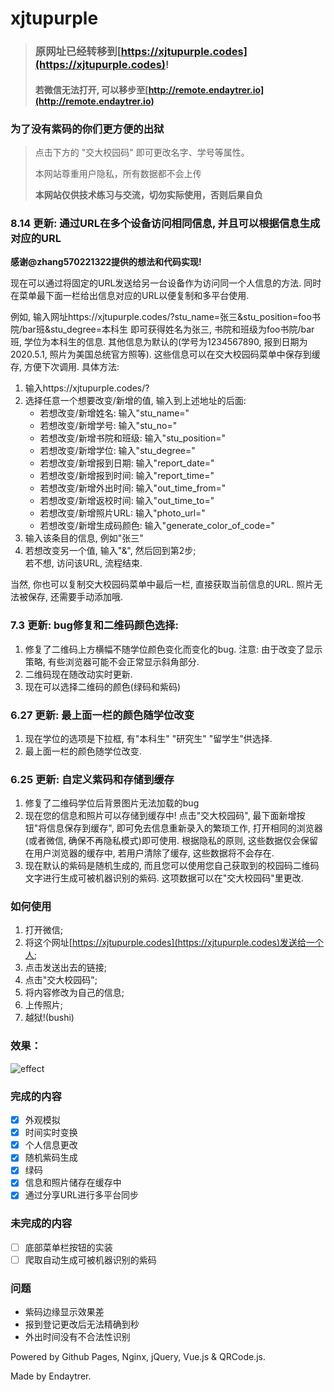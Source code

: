# xjtupurple

> ### 原网址已经转移到[https://xjtupurple.codes](https://xjtupurple.codes)!
> #### 若微信无法打开, 可以移步至[http://remote.endaytrer.io](http://remote.endaytrer.io)

### 为了没有紫码的你们更方便的出狱

> 点击下方的 "交大校园码" 即可更改名字、学号等属性。
> 
> 本网站尊重用户隐私，所有数据都不会上传
> 
> **本网站仅供技术练习与交流，切勿实际使用，否则后果自负** 

### 8.14 更新: 通过URL在多个设备访问相同信息, 并且可以根据信息生成对应的URL
**感谢@zhang570221322提供的想法和代码实现!**

现在可以通过将固定的URL发送给另一台设备作为访问同一个人信息的方法. 同时在菜单最下面一栏给出信息对应的URL以便复制和多平台使用.

例如, 输入网址https://xjtupurple.codes/?stu_name=张三&stu_position=foo书院/bar班&stu_degree=本科生 即可获得姓名为张三, 书院和班级为foo书院/bar班, 学位为本科生的信息. 其他信息为默认的(学号为1234567890, 报到日期为2020.5.1, 照片为美国总统官方照等). 这些信息可以在交大校园码菜单中保存到缓存, 方便下次调用.
具体方法:
1. 输入https://xjtupurple.codes/?
2. 选择任意一个想要改变/新增的值, 输入到上述地址的后面:
   - 若想改变/新增姓名: 输入"stu_name="
   - 若想改变/新增学号: 输入"stu_no="
   - 若想改变/新增书院和班级: 输入"stu_position="
   - 若想改变/新增学位: 输入"stu_degree="
   - 若想改变/新增报到日期: 输入"report_date="
   - 若想改变/新增报到时间: 输入"report_time="
   - 若想改变/新增外出时间: 输入"out_time_from="
   - 若想改变/新增返校时间: 输入"out_time_to="
   - 若想改变/新增照片URL: 输入"photo_url="
   - 若想改变/新增生成码颜色: 输入"generate_color_of_code="
3. 输入该条目的信息, 例如"张三"
4. 若想改变另一个值, 输入"&", 然后回到第2步;  
   若不想, 访问该URL, 流程结束.

当然, 你也可以复制交大校园码菜单中最后一栏, 直接获取当前信息的URL. 照片无法被保存, 还需要手动添加哦.

### 7.3 更新: bug修复和二维码颜色选择:
1. 修复了二维码上方横幅不随学位颜色变化而变化的bug. 注意: 由于改变了显示策略, 有些浏览器可能不会正常显示斜角部分.
2. 二维码现在随改动实时更新.
3. 现在可以选择二维码的颜色(绿码和紫码)

### 6.27 更新: 最上面一栏的颜色随学位改变
1. 现在学位的选项是下拉框, 有"本科生" "研究生" "留学生"供选择.
2. 最上面一栏的颜色随学位改变.

### 6.25 更新: 自定义紫码和存储到缓存
1. 修复了二维码学位后背景图片无法加载的bug
2. 现在您的信息和照片可以存储到缓存中! 点击"交大校园码", 最下面新增按钮"将信息保存到缓存", 即可免去信息重新录入的繁琐工作, 打开相同的浏览器(或者微信, 确保不再隐私模式)即可使用. 根据隐私的原则, 这些数据仅会保留在用户浏览器的缓存中, 若用户清除了缓存, 这些数据将不会存在.
3. 现在默认的紫码是随机生成的, 而且您可以使用您自己获取到的校园码二维码文字进行生成可被机器识别的紫码. 这项数据可以在"交大校园码"里更改.

### 如何使用
1. 打开微信;
2. 将这个网址[https://xjtupurple.codes](https://xjtupurple.codes)发送给一个人;
3. 点击发送出去的链接;
4. 点击"交大校园码";
5. 将内容修改为自己的信息;
6. 上传照片;
7. 越狱!(bushi)

### 效果：
![effect](img/effect.jpg)

### 完成的内容
- [x] 外观模拟
- [x] 时间实时变换
- [x] 个人信息更改
- [x] 随机紫码生成
- [x] 绿码
- [x] 信息和照片储存在缓存中
- [x] 通过分享URL进行多平台同步

### 未完成的内容
- [ ] 底部菜单栏按钮的实装
- [ ] 爬取自动生成可被机器识别的紫码

### 问题
- 紫码边缘显示效果差
- 报到登记更改后无法精确到秒
- 外出时间没有不合法性识别

Powered by Github Pages, Nginx, jQuery, Vue.js & QRCode.js.

Made by Endaytrer.
